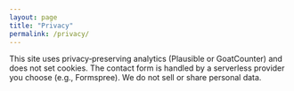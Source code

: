 ```yaml
---
layout: page
title: "Privacy"
permalink: /privacy/
---
```

<p>This site uses privacy‑preserving analytics (Plausible or GoatCounter) and does not set cookies. The contact form is handled by a serverless provider you choose (e.g., Formspree). We do not sell or share personal data.</p>
